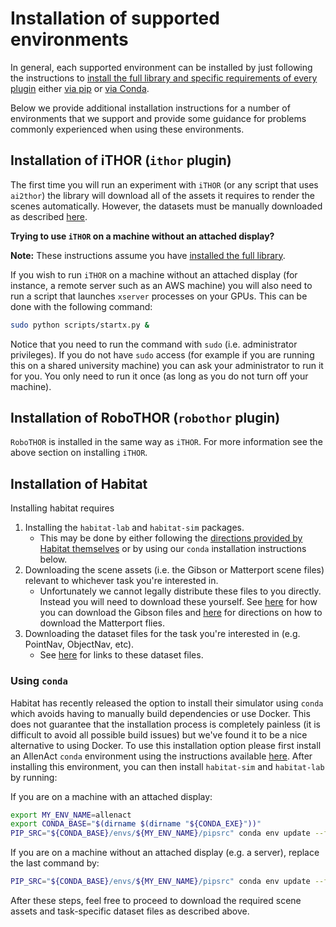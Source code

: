 # Installation of supported environments

In general, each supported environment can be installed by just following the instructions to
[install the full library and specific requirements of every plugin](../installation/installation-allenact.md#full-library)
either [via pip](../installation/installation-allenact.md#installing-requirements-with-pip) or
[via Conda](../installation/installation-allenact.md#installing-a-conda-environment).

Below we provide additional installation instructions for a number of environments that we support and
provide some guidance for problems commonly experienced when using these environments.

## Installation of iTHOR (`ithor` plugin)

The first time you will run an experiment with `iTHOR` (or any script that uses `ai2thor`)
the library will download all of the assets it requires to render the scenes automatically.
However, the datasets must be manually downloaded as described [here](../installation/download-datasets.md).

**Trying to use `iTHOR` on a machine without an attached display?** 

**Note:** These instructions assume you have
[installed the full library](../installation/installation-allenact.md#full-library).

If you wish to run `iTHOR` on a machine without an attached display (for instance, a remote server such as an AWS
 machine) you will also need to run a script that launches `xserver` processes on your GPUs. This can be done
 with the following command:

```bash
sudo python scripts/startx.py &
```

Notice that you need to run the command with `sudo` (i.e. administrator privileges). If you do not have `sudo` 
access (for example if you are running this on a shared university machine) you
can ask your administrator to run it for you. You only need to run it once (as
long as you do not turn off your machine).

## Installation of RoboTHOR (`robothor` plugin)

`RoboTHOR` is installed in the same way as `iTHOR`. For more information see the above section on installing `iTHOR`. 

## Installation of Habitat

Installing habitat requires 

1. Installing the `habitat-lab` and `habitat-sim` packages.
   - This may be done by either following the [directions provided by Habitat themselves](https://github.com/facebookresearch/habitat-lab#installation)
or by using our `conda` installation instructions below. 
1. Downloading the scene assets (i.e. the Gibson or Matterport scene files) relevant to whichever task you're interested in.
   - Unfortunately we cannot legally distribute these files to you directly. Instead you will need to download these
     yourself. See [here](https://github.com/facebookresearch/habitat-lab#Gibson) for how you can download 
     the Gibson files and [here](https://github.com/facebookresearch/habitat-lab#matterport3d) for directions on
     how to download the Matterport flies.
1. Downloading the dataset files for the task you're interested in (e.g. PointNav, ObjectNav, etc).
   - See [here](https://github.com/facebookresearch/habitat-lab#task-datasets) for links to these dataset files.
 
<!--
### Using Docker

To run experiments using Habitat please use our docker image using the following command:

```bash
docker pull allenact/allenact:latest
```

This container includes the 0.1.0 release of `allenact`, the 0.1.5 release of `habitat` as well
as the `Gibson` point navigation dataset. This dataset consists of a set of start and goal positions provided by habitat.
You then need to launch the container and attach into it:

```bash
docker run --runtime=nvidia -it allenact/allenact
```
If you are running the container on a machine without an Nvidia GPU, omit the `--runtime=nvidia` flag.

Once inside the container simply `cd` into the `allenact` directory where all the allenact and habitat code should be stored:
 
Unfortunately we cannot legally redistribute the Gibson scenes by including them in the above container.
Instead you will need to download these yourself by filling out 
[this form](https://docs.google.com/forms/d/e/1FAIpQLScWlx5Z1DM1M-wTSXaa6zV8lTFkPmTHW1LqMsoCBDWsTDjBkQ/viewform)
and downloading the `gibson_habitat_trainval` data. Extract the scene assets (`.glb` files) into `habitat-lab/data/scene_datasets/` 
within the above container. You can then proceed to run your experiments using `allenact` as you normally would.
-->

### Using `conda`

Habitat has recently released the option to install their simulator using `conda` which avoids having
to manually build dependencies or use Docker. This does not guarantee that the installation process
is completely painless (it is difficult to avoid all possible build issues) but we've found it
to be a nice alternative to using Docker. To use this installation option please first
install an AllenAct `conda` environment using the instructions available [here](../installation/installation-allenact.md#installing-a-conda-environment).
After installing this environment, you can then install `habitat-sim` and `habitat-lab` by running:

If you are on a machine with an attached display:
```bash
export MY_ENV_NAME=allenact
export CONDA_BASE="$(dirname $(dirname "${CONDA_EXE}"))"
PIP_SRC="${CONDA_BASE}/envs/${MY_ENV_NAME}/pipsrc" conda env update --file allenact_plugins/habitat_plugin/extra_environment.yml --name $MY_ENV_NAME
```

If you are on a machine without an attached display (e.g. a server), replace the last command by:
```bash
PIP_SRC="${CONDA_BASE}/envs/${MY_ENV_NAME}/pipsrc" conda env update --file allenact_plugins/habitat_plugin/extra_environment_headless.yml --name $MY_ENV_NAME
```

After these steps, feel free to proceed to download the required scene assets and task-specific dataset files as
described above.

<!--
#### Installing a Conda environment

_If you are unfamiliar with Conda, please familiarize yourself with their [introductory documentation](https://docs.conda.io/projects/conda/en/latest/).
If you have not already, you will need to first [install Conda (i.e. Anaconda or Miniconda)](https://docs.conda.io/projects/conda/en/latest/user-guide/install/)
on your machine. We suggest installing [Miniconda](https://docs.conda.io/projects/conda/en/latest/glossary.html#miniconda-glossary)
as it's relatively lightweight._

Clone the `allenact` repository to your local machine and move into the top-level directory

```bash
git clone git@github.com:allenai/allenact.git
cd allenact
```

The `conda` folder contains YAML files specifying [Conda environments](https://docs.conda.io/projects/conda/en/latest/user-guide/tasks/manage-environments.html#creating-an-environment-from-an-environment-yml-file)
compatible with AllenAct. These environment files include: 

* `environment-base.yml` - A base environment file to be used on machines where the version of CUDA on your machine
matches the one of the latest `cudatoolkit` in conda.
* `environment-dev.yml` - Additional dev dependencies.
* `environment-<CUDA_VERSION>.yml` - Additional dependencies, where `<CUDA_VERSION>` is the CUDA version used on your
machine (if you are using linux, you might find this version by running `/usr/local/cuda/bin/nvcc --version`).
* `environment-cpu.yml` - Additional dependencies to be used on machines where GPU support is not needed (everything
 will be run on the CPU).
 

For the moment let's assume you're using `environment-base.yml` above. To install a conda environment with name `allenact`
 using this file you can simply run the following (*this will take a few minutes*):

```bash
conda env create --file ./conda/environment-base.yml --name allenact
``` 
The above is very simple but has the side effect of creating a new `src` directory where it will
place some of AllenAct's dependencies. To get around this, instead of running the above you can instead
run the commands:

```bash
export MY_ENV_NAME=allenact
export CONDA_BASE="$(dirname $(dirname "${CONDA_EXE}"))"
PIP_SRC="${CONDA_BASE}/envs/${MY_ENV_NAME}/pipsrc" conda env create --file ./conda/environment-base.yml --name $MY_ENV_NAME
``` 

These additional commands tell conda to place these dependencies under the `${CONDA_BASE}/envs/${MY_ENV_NAME}/pipsrc` directory rather
than under `src`, this is more in line with where we'd expect dependencies to be placed when running `pip install ...`.

If needed, you can use one of the `environment-<CUDA_VERSION>.yml` environment files to install the proper version of
the `cudatoolkit` by running:

```bash
conda env update --file ./conda/environment-<CUDA_VERSION>.yml --name allenact
```
or the CPU-only version:
```bash
conda env update --file ./conda/environment-cpu.yml --name allenact
```

##### Using the Conda environment

Now that you've installed the conda environment as above, you can activate it by running:

```bash
conda activate allenact
```

after which you can run everything as you would normally.
-->